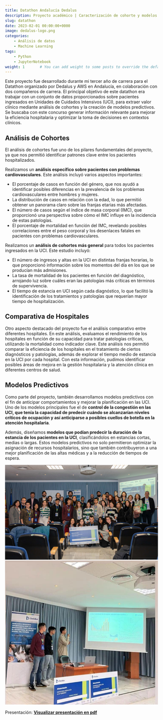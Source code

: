 ```yaml
---
title: Datathon Andalucía Dedalus
description: Proyecto académico | Caracterización de cohorte y modelos predictivos L para inferir conocimiento a partir de datos registrados en estancias de pacientes en UCI.
slug: datathon
date: 2023-02-01 00:00:00+0000
image: dedalus-logo.png
categories:
    - Análisis de datos
    - Machine Learning
tags:
    - Python
    - JupyterNotebook
weight: 1       # You can add weight to some posts to override the default sorting (date descending)
---
```


Este proyecto fue desarrollado durante mi tercer año de carrera para el Datathon organizado por Dedalus y AWS en Andalucía, en colaboración con dos compañeros de carrera. El principal objetivo de este datathon era trabajar con un conjunto de datos proporcionados sobre pacientes ingresados en Unidades de Cuidados Intensivos (UCI), para extraer valor clínico mediante análisis de cohortes y la creación de modelos predictivos. Se buscaba con este concurso generar información relevante para mejorar la eficiencia hospitalaria y optimizar la toma de decisiones en contextos clínicos.

## Análisis de Cohortes

El análisis de cohortes fue uno de los pilares fundamentales del proyecto, ya que nos permitió identificar patrones clave entre los pacientes hospitalizados. 

Realizamos un **análisis específico sobre pacientes con problemas cardiovasculares**. Este análisis incluyó varios aspectos importantes:

- El porcentaje de casos en función del género, que nos ayudó a identificar posibles diferencias en la prevalencia de los problemas cardiovasculares entre hombres y mujeres.
- La distribución de casos en relación con la edad, lo que permitió obtener un panorama claro sobre las franjas etarias más afectadas.
- El número de casos según el índice de masa corporal (IMC), que proporcionó una perspectiva sobre cómo el IMC influye en la incidencia de estas patologías.
- El porcentaje de mortalidad en función del IMC, revelando posibles correlaciones entre el peso corporal y los desenlaces fatales en pacientes con problemas cardiovasculares.


Realizamos un **análisis de cohortes más general** para todos los pacientes ingresados en la UCI. Este estudio incluyó:

- El número de ingresos y altas en la UCI en distintas franjas horarias, lo que proporcionó información sobre los momentos del día en los que se producían más admisiones.
- La tasa de mortalidad de los pacientes en función del diagnóstico, arrojando luz sobre cuáles eran las patologías más críticas en términos de supervivencia.
- El tiempo de estancia en UCI según cada diagnóstico, lo que facilitó la identificación de los tratamientos y patologías que requerían mayor tiempo de hospitalización.


## Comparativa de Hospitales

Otro aspecto destacado del proyecto fue el análisis comparativo entre diferentes hospitales. En este análisis, evaluamos el rendimiento de los hospitales en función de su capacidad para tratar patologías críticas, utilizando la mortalidad como indicador clave. Este análisis nos permitió comparar la eficiencia de los hospitales en el tratamiento de ciertos diagnósticos y patologías, además de explorar el tiempo medio de estancia en la UCI por cada hospital. Con esta información, pudimos identificar posibles áreas de mejora en la gestión hospitalaria y la atención clínica en diferentes centros de salud.

## Modelos Predictivos

Como parte del proyecto, también desarrollamos modelos predictivos con el fin de anticipar comportamientos y mejorar la planificación en las UCI. Uno de los modelos principales fue el de **control de la congestión en las UCI, que tenía la capacidad de predecir cuándo se alcanzarían niveles críticos de ocupación y así anticiparse a posibles cuellos de botella en la atención hospitalaria**.

Además, diseñamos **modelos que podían predecir la duración de la estancia de los pacientes en la UCI**, clasificándolos en estancias cortas, medias o largas. Estos modelos predictivos no solo permitieron optimizar la asignación de recursos hospitalarios, sino que también contribuyeron a una mejor planificación de las altas médicas y a la reducción de tiempos de espera.


![Foto grupal](datathon-foto-grupo-sevilla.jpg)![Foto durante la presentación](dedalus.jpg)

Presentación: [**Visualizar presentación en pdf**](/post/datathon/ATENAS_Datathon_Dedalus.pdf)